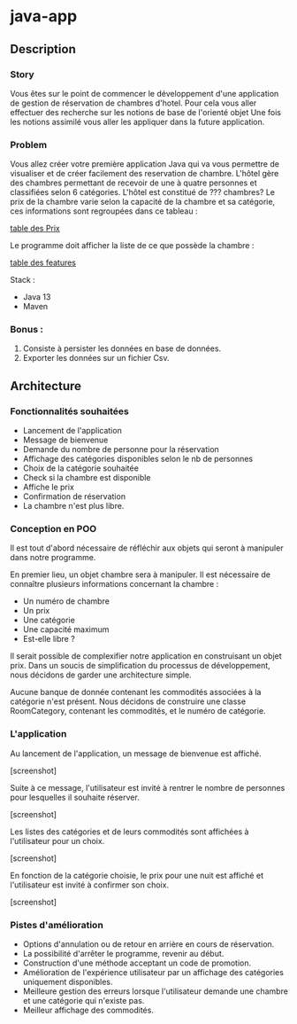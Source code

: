 # java-app

## Description

### Story

Vous êtes sur le point de commencer le développement d'une application de gestion de réservation de chambres d'hotel.
Pour cela vous aller effectuer des recherche sur les notions de base de l'orienté objet
Une fois les notions assimilé vous aller les appliquer  dans la future application.

### Problem 

Vous allez créer votre première application Java qui va vous permettre de visualiser et de créer facilement des reservation de chambre.
L'hôtel gère des chambres permettant de recevoir de une à quatre personnes et classifiées selon 6 catégories.
L'hôtel est constitué de  ??? chambres? 
Le prix de la chambre varie selon la capacité de la chambre et sa catégorie, ces informations sont regroupées dans ce tableau : 

[table des Prix](tabPrix.jpg)

Le programme doit afficher la liste de ce que possède la chambre : 

[table des features](tabFeatures.jpg)


Stack : 
- Java 13
- Maven

### Bonus : 

1) Consiste à persister les données en base de données.
2) Exporter les données sur un fichier Csv.

## Architecture 

### Fonctionnalités souhaitées

- Lancement de l'application
- Message de bienvenue
- Demande du nombre de personne pour la réservation
- Affichage des catégories disponibles selon le nb de personnes
- Choix de la catégorie souhaitée
- Check si la chambre est disponible
- Affiche le prix
- Confirmation de réservation
- La chambre n'est plus libre. 

### Conception en POO

Il est tout d'abord nécessaire de réfléchir aux objets qui seront à manipuler dans notre programme. 

En premier lieu, un objet chambre sera à manipuler. Il est nécessaire de connaître plusieurs informations concernant la chambre :
- Un numéro de chambre
- Un prix
- Une catégorie
- Une capacité maximum
- Est-elle libre ? 

Il serait possible de complexifier notre application en construisant un objet prix. Dans un soucis de simplification du processus de développement, nous décidons de garder une architecture simple. 

Aucune banque de donnée contenant les commodités associées à la catégorie n'est présent. Nous décidons de construire une classe RoomCategory, contenant les commodités, et le numéro de catégorie.



### L'application

Au lancement de l'application, un message de bienvenue est affiché. 

[screenshot]

Suite à ce message, l'utilisateur est invité à rentrer le nombre de personnes pour lesquelles il souhaite réserver.

[screenshot]

Les listes des catégories et de leurs commodités sont affichées à l'utilisateur pour un choix. 

[screenshot]

En fonction de la catégorie choisie, le prix pour une nuit est affiché et l'utilisateur est invité à confirmer son choix. 

[screenshot]



### Pistes d'amélioration

- Options d'annulation ou de retour en arrière en cours de réservation.
- La possibilité d'arrêter le programme, revenir au début.
- Construction d'une méthode acceptant un code de promotion.
- Amélioration de l'expérience utilisateur par un affichage des catégories uniquement disponibles. 
- Meilleure gestion des erreurs lorsque l'utilisateur demande une chambre et une catégorie qui n'existe pas. 
- Meilleur affichage des commodités. 